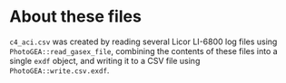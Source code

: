 # About these files

`c4_aci.csv` was created by reading several Licor LI-6800 log files using
`PhotoGEA::read_gasex_file`, combining the contents of these files into a single
`exdf` object, and writing it to a CSV file using `PhotoGEA::write.csv.exdf`.
